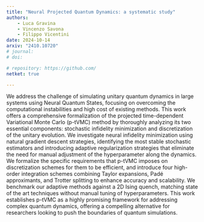 ```yaml
---
title: "Neural Projected Quantum Dynamics: a systematic study"
authors:
    - Luca Gravina
    - Vincenzo Savona
    - Filippo Vicentini
date: 2024-10-14
arxiv: "2410.10720"
# journal: 
# doi: 

# repository: https://github.com/
netket: true

---
```

We address the challenge of simulating unitary quantum dynamics in large systems using Neural Quantum States, focusing on overcoming the computational instabilities and high cost of existing methods.
This work offers a comprehensive formalization of the projected time-dependent Variational Monte Carlo (p-tVMC) method by thoroughly analyzing its two essential components: stochastic infidelity minimization and discretization of the unitary evolution.
We investigate neural infidelity minimization using natural gradient descent strategies, identifying the most stable stochastic estimators and introducing adaptive regularization strategies that eliminate the need for manual adjustment of the hyperparameter along the dynamics.
We formalize the specific requirements that p-tVMC imposes on discretization schemes for them to be efficient, and introduce four high-order integration schemes combining Taylor expansions, Padé approximants, and Trotter splitting to enhance accuracy and scalability.
We benchmark our adaptive methods against a 2D Ising quench, matching state of the art techniques without manual tuning of hyperparameters.
This work establishes p-tVMC as a highly promising framework for addressing complex quantum dynamics, offering a compelling alternative for researchers looking to push the boundaries of quantum simulations.
